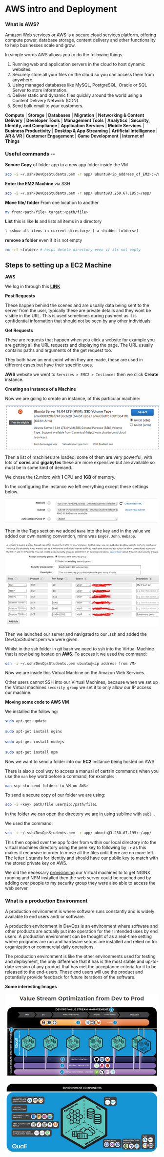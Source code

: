 # AWS intro and Deployment

### What is AWS?

Amazon Web services or AWS is a secure cloud services platform, offering compute power, database storage, content delivery and other functionality to help businesses scale and grow.

In simple words AWS allows you to do the following things-

1. Running web and application servers in the cloud to host dynamic websites.
2. Securely store all your files on the cloud so you can access them from anywhere.
3. Using managed databases like MySQL, PostgreSQL, Oracle or SQL Server to store information.
4. Deliver static and dynamic files quickly around the world using a Content Delivery Network (CDN).
5. Send bulk email to your customers.

**Compute** | **Storage** | **Databases** | **Migration** | **Networking & Content Delivery** | **Developer Tools** | **Management Tools** | **Analytics** | **Security, Identity, and Compliance** | **Application Services** | **Mobile Services** | **Business Productivity** | **Desktop & App Streaming** | **Artificial Intelligence** | **AR & VR** | **Customer Engagement** | **Game Development** | **Internet of Things**

### Useful commands --

**Secure Copy** of folder app to a new app folder inside the VM
```bash
scp -i ~/.ssh/DevOpsStudents.pem -r app/ ubuntu@<ip_address_of_EM2>:~/app/
```

**Enter the EM2 Machine** via SSH
```bash
scp -i ~/.ssh/DevOpsStudents.pem -r app/ ubuntu@3.250.67.195:~/app/
```

**Move file/ folder** From one location to another
```bash
mv from:<path/file> target:<path/file>
```

**List** this is like **ls** and lists all items in a directory
```bash
l <show all items in current directory> [-a <hidden folders>]
```

**remove a folder** even if it is not empty
```bash
rm -rf <folder> # helps delete directory even if its not empty
```

## Steps to setting up a EC2 Machine


**AWS**

We log in through this [**LINK**](https://sparta-devops.signin.aws.amazon.com/console)


**Post Requests**

These happen behind the scenes and are usually data being sent to the server from the user, typically these are private details and they wont be visible in the URL. This is used sometimes during payment as it is confidential information that should not be seen by any other individuals.

**Get Requests**

These are requests that happen when you click a website for example you are getting all the URL requests and displaying the page. The URL usually contains paths and arguments of the get request too.

They both have an end-point when they are made, these are used in different cases but have their specific uses.

**AWS** website we went to `Services > EMC2 > Instances` then we click **Create** instance.

**Creating an instance of a Machine**


Now we are going to create an instance, of this particular machine:

![InstanceOfMachine](Images/Machine_to_use_in_AWS.PNG)

Then a list of machines are loaded, some of them are very powerful, with lots of **cores** and **gigabytes** these are more expensive but are available so must be in some kind of demand.

We chose the t2.micro with **1** CPU and **1GB** of memory.

In the configuring the instance we left everything except these settings below.

![InstanceOfMachineInCOnfiguration](Images/AWS_Confuring_Instance.PNG)

Then in the Tags section we added `Name` into the key and in the value we added our own naming convention, mine was `Eng67.John.Webapp`.

![Securitygroup](Images/AWS_Security_Group_setup.PNG)

Then we launched our server and navigated to our .ssh and added the DevOpsStudent.pem we were given.

Whilst in the ssh folder in git bash we need to ssh into the Virtual Machine that is now being hosted on **AWS**. To access it we used the command:

```bash
ssh -i ~/.ssh/DevOpsStudents.pem ubuntu@<ip address from VM>
```

Now we are inside this Virtual Machine on the Amazon Web Services.

Other users cannot SSH into our Virtual Machines, because when we set up the Virtual machines `security group` we set it to only allow our IP access our machine.

**Moving some code to AWS VM**

We installed the following:

```bash
sudo apt-get update

sudo apt-get install nginx

sudo apt-get install nodejs

sudo apt-get install npm
```

Now we want to send a folder into our **EC2** instance being hosted on AWS.

There is also a cool way to access a manual of certain commands when you use the `man` key word before a command, for example:

```bash
man scp <to send folders to VM on AWS>
```

To send a secure copy of our folder we are using:

```bash
scp -i <key> path/file user@ip:/path/file1
```

In the folder we can open the directory we are in using sublime with `subl .`

We used the command:

```bash
scp -i ~/.ssh/DevOpsStudents.pem -r app/ ubuntu@3.250.67.195:~/app/
```

This then copied over the app folder from within our local directory into the virtual machines directory using the pem key to following by `-r` as this makes it recursive in order to move all the files until there are no more left. The letter `i` stands for identity and should have our public key to match with the stored private key on AWS.

We did the necessary [provisioning](provision.sh) our Virtual machines to to get NGINX running and NPM installed then the web server could be reached and by adding over people to my security group they were also able to access the web server.

### What is a production Environment

A production environment is where software runs constantly and is widely available to end users and/ or software. 

A production environment in DevOps is an environment where software and other products are actually put into operation for their intended uses by end users. A production environment can be thought of as a real-time setting where programs are run and hardware setups are installed and relied on for organization or commercial daily operations.

The production environment is like the other environments used for testing and deployment, the only difference that it has is the most stable and up-to-date version of any product that has met the acceptance criteria for it to be released to the end-users. These end users will use the product and potentially provide feedback for future iterations of the software.

**Some interesting Images**



![Securitygroup](Images/Value_Stream_Optimization_from_Dev_to_Prod.PNG)

![Securitygroup](Images/Environment_Components.PNG)